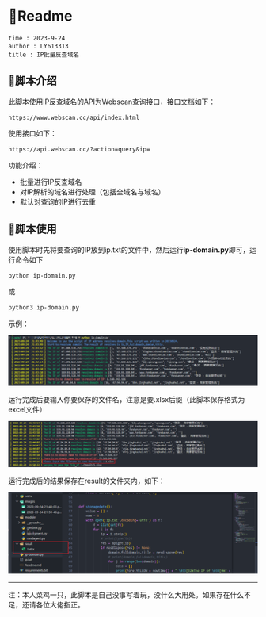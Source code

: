 # 🥪Readme

```
time : 2023-9-24
author : LY613313
title : IP批量反查域名
```
## 🥙脚本介绍

此脚本使用IP反查域名的API为Webscan查询接口，接口文档如下：

```url
https://www.webscan.cc/api/index.html
```

使用接口如下：

```url
https://api.webscan.cc/?action=query&ip=
```

功能介绍：

- 批量进行IP反查域名
- 对IP解析的域名进行处理（包括全域名与域名）
- 默认对查询的IP进行去重

## 🌯脚本使用

使用脚本时先将要查询的IP放到ip.txt的文件中，然后运行**ip-domain.py**即可，运行命令如下

```bash
python ip-domain.py
```

或

```bash
python3 ip-domain.py
```

示例：

![2023-09-24-21-48-03.png](images\2023-09-24-21-48-03.png)

运行完成后要输入你要保存的文件名，注意是要.xlsx后缀（此脚本保存格式为excel文件）

![2023-09-24-21-50-46.png](images\2023-09-24-21-50-46.png)

运行完成后的结果保存在result的文件夹内，如下：

![2023-09-24-21-51-56.png](images\2023-09-24-21-51-56.png)

---

注：本人菜鸡一只，此脚本是自己没事写着玩，没什么大用处。如果存在什么不足，还请各位大佬指正。

